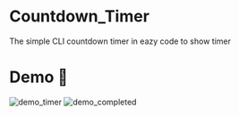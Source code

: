# Countdown_Timer
The simple CLI countdown timer in eazy code to show timer 
# Demo 🎉
![demo_timer](https://user-images.githubusercontent.com/77124662/130514410-665117f6-bfe1-4637-862b-aa73565c5242.PNG)
![demo_completed](https://user-images.githubusercontent.com/77124662/130514532-858aec6c-1b50-4e0e-9bc9-b459f545cc73.PNG)



